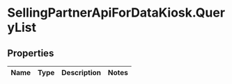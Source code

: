# SellingPartnerApiForDataKiosk.QueryList

## Properties
Name | Type | Description | Notes
------------ | ------------- | ------------- | -------------


